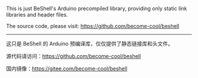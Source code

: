 
This is just BeShell's Arduino precompiled library, providing only static link libraries and header files.

The source code, please visit: https://github.com/become-cool/beshell

---

这只是 BeShell 的 Arduino 预编译库，仅仅提供了静态链接库和头文件。

源代码请访问：https://github.com/become-cool/beshell

国内镜像：https://gitee.com/become-cool/beshell
